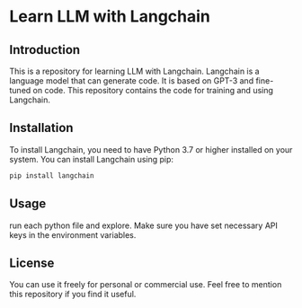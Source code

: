# Learn LLM with Langchain

## Introduction
This is a repository for learning LLM with Langchain. Langchain is a language model that can generate code. It is based on GPT-3 and fine-tuned on code. This repository contains the code for training and using Langchain.

## Installation
To install Langchain, you need to have Python 3.7 or higher installed on your system. You can install Langchain using pip:

```bash
pip install langchain
```

## Usage

run each python file and explore. Make sure you have set necessary API keys in the environment variables.

## License

You can use it freely for personal or commercial use. Feel free to mention this repository if you find it useful.